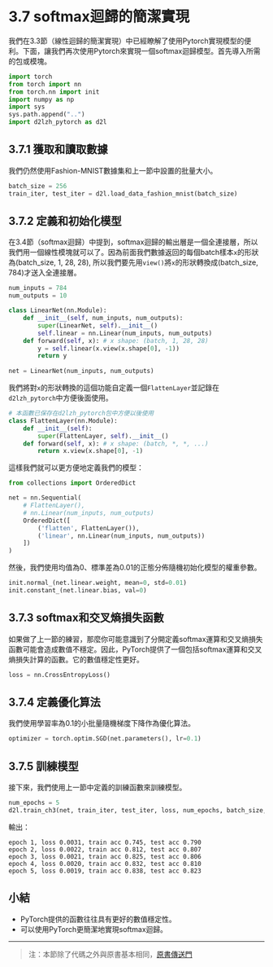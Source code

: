# 3.7 softmax迴歸的簡潔實現

我們在3.3節（線性迴歸的簡潔實現）中已經瞭解了使用Pytorch實現模型的便利。下面，讓我們再次使用Pytorch來實現一個softmax迴歸模型。首先導入所需的包或模塊。

``` python
import torch
from torch import nn
from torch.nn import init
import numpy as np
import sys
sys.path.append("..") 
import d2lzh_pytorch as d2l
```

## 3.7.1 獲取和讀取數據

我們仍然使用Fashion-MNIST數據集和上一節中設置的批量大小。

``` python
batch_size = 256
train_iter, test_iter = d2l.load_data_fashion_mnist(batch_size)
```

## 3.7.2 定義和初始化模型

在3.4節（softmax迴歸）中提到，softmax迴歸的輸出層是一個全連接層，所以我們用一個線性模塊就可以了。因為前面我們數據返回的每個batch樣本`x`的形狀為(batch_size, 1, 28, 28), 所以我們要先用`view()`將`x`的形狀轉換成(batch_size, 784)才送入全連接層。

``` python
num_inputs = 784
num_outputs = 10

class LinearNet(nn.Module):
    def __init__(self, num_inputs, num_outputs):
        super(LinearNet, self).__init__()
        self.linear = nn.Linear(num_inputs, num_outputs)
    def forward(self, x): # x shape: (batch, 1, 28, 28)
        y = self.linear(x.view(x.shape[0], -1))
        return y
    
net = LinearNet(num_inputs, num_outputs)
```

我們將對`x`的形狀轉換的這個功能自定義一個`FlattenLayer`並記錄在`d2lzh_pytorch`中方便後面使用。
``` python
# 本函數已保存在d2lzh_pytorch包中方便以後使用
class FlattenLayer(nn.Module):
    def __init__(self):
        super(FlattenLayer, self).__init__()
    def forward(self, x): # x shape: (batch, *, *, ...)
        return x.view(x.shape[0], -1)
```

這樣我們就可以更方便地定義我們的模型：
``` python
from collections import OrderedDict

net = nn.Sequential(
    # FlattenLayer(),
    # nn.Linear(num_inputs, num_outputs)
    OrderedDict([
        ('flatten', FlattenLayer()),
        ('linear', nn.Linear(num_inputs, num_outputs))
    ])
)
```

然後，我們使用均值為0、標準差為0.01的正態分佈隨機初始化模型的權重參數。

``` python
init.normal_(net.linear.weight, mean=0, std=0.01)
init.constant_(net.linear.bias, val=0) 
```


## 3.7.3 softmax和交叉熵損失函數

如果做了上一節的練習，那麼你可能意識到了分開定義softmax運算和交叉熵損失函數可能會造成數值不穩定。因此，PyTorch提供了一個包括softmax運算和交叉熵損失計算的函數。它的數值穩定性更好。

``` python
loss = nn.CrossEntropyLoss()
```

## 3.7.4 定義優化算法

我們使用學習率為0.1的小批量隨機梯度下降作為優化算法。

``` python
optimizer = torch.optim.SGD(net.parameters(), lr=0.1)
```

## 3.7.5 訓練模型

接下來，我們使用上一節中定義的訓練函數來訓練模型。

``` python
num_epochs = 5
d2l.train_ch3(net, train_iter, test_iter, loss, num_epochs, batch_size, None, None, optimizer)
```
輸出：
```
epoch 1, loss 0.0031, train acc 0.745, test acc 0.790
epoch 2, loss 0.0022, train acc 0.812, test acc 0.807
epoch 3, loss 0.0021, train acc 0.825, test acc 0.806
epoch 4, loss 0.0020, train acc 0.832, test acc 0.810
epoch 5, loss 0.0019, train acc 0.838, test acc 0.823
```

## 小結

* PyTorch提供的函數往往具有更好的數值穩定性。
* 可以使用PyTorch更簡潔地實現softmax迴歸。

-----------
> 注：本節除了代碼之外與原書基本相同，[原書傳送門](https://zh.d2l.ai/chapter_deep-learning-basics/softmax-regression-gluon.html)